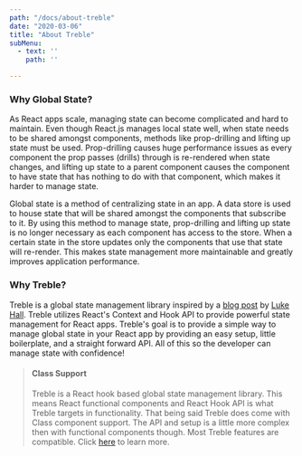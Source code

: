 ```yaml
---
path: "/docs/about-treble"
date: "2020-03-06"
title: "About Treble"
subMenu: 
  - text: '' 
    path: ''

---
```


### Why Global State?

As React apps scale, managing state can become complicated and hard to maintain. Even though React.js manages local state well, when state needs to be shared amongst components, methods like prop-drilling and lifting up state must be used.  Prop-drilling causes huge performance issues as every component the prop passes (drills) through is re-rendered when state changes, and lifting up state to a parent component causes the component to have state that has nothing to do with that component, which makes it harder to manage state.

Global state is a method of centralizing state in an app.  A data store is used to house state that will be shared amongst the components that subscribe to it. By using this method to manage state, prop-drilling and lifting up state is no longer necessary as each component has access to the store.  When a certain state in the store updates only the components that use that state will re-render. This makes state management more maintainable and greatly improves application performance.


### Why Treble?

Treble is a global state management library inspired by a [blog post](https://medium.com/simply/state-management-with-react-hooks-and-context-api-at-10-lines-of-code-baf6be8302c) by [Luke Hall](https://medium.com/@luke.hall). Treble utilizes React's Context and Hook API to provide powerful state management for React apps. Treble's goal is to provide a simple way to manage global state in your React app by providing an easy setup, little boilerplate, and a straight forward API. All of this so the developer can manage state with confidence!

> #### Class Support
> Treble is a React hook based global state management library.  This means React functional components and React Hook API is what Treble targets in 
> functionality.  That being said Treble does come with Class component support.  The API and setup is a little more complex then with functional 
> components though. Most Treble features are compatible.  Click [here](/docs/class-components) to learn more.

